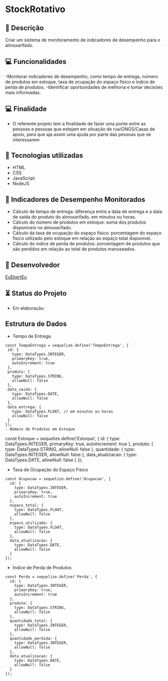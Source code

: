 # StockRotativo
## :speech_balloon: Descrição
Criar um sistema de monitoramento de indicadores de desempenho para o almoxarifado.

## :computer: Funcionalidades
-Monitorar indicadores de desempenho, como tempo de entrega, número de produtos em estoque, taxa de ocupação do espaço físico e índice de perda de produtos.
-Identificar oportunidades de melhoria e tomar decisões mais informadas.
## :computer: Finalidade
- O referente projeto tem a finalidade de fazer uma ponte entre as pessoas e pessoas que estejam em situação de rua/ONGS/Casas de apoio, para que aja assim uma ajuda por parte das pessoas que se interessarem

## :robot: Tecnologias utilizadas
- HTML
- CSS
- JavaScript
- NodeJS

## :open_file_folder: Indicadores de Desempenho Monitorados
- Cálculo de tempo de entrega: diferença entre a data de entrega e a data de saída do produto do almoxarifado, em minutos ou horas.
- Cálculo do número de produtos em estoque: soma dos produtos disponíveis no almoxarifado.
- Cálculo da taxa de ocupação do espaço físico: porcentagem do espaço físico utilizado pelo estoque em relação ao espaço total disponível.
- Cálculo do índice de perda de produtos: porcentagem de produtos que são perdidos em relação ao total de produtos manuseados.

## :bust_in_silhouette: Desenvolvedor
[EuEbertEu](https://github.com/EuEbertEu)

## :hourglass_flowing_sand: Status do Projeto
- Em elaboração.

## Estrutura de Dados
- Tempo de Entrega.
```
const TempoEntrega = sequelize.define('TempoEntrega', {
 id: {
   type: DataTypes.INTEGER,
   primaryKey: true,
   autoIncrement: true
 },
 produto: {
   type: DataTypes.STRING,
   allowNull: false
 },
 data_saida: {
   type: DataTypes.DATE,
   allowNull: false
 },
 data_entrega: {
   type: DataTypes.FLOAT, // em minutos ou horas
   allowNull: false
 }
});
- Número de Produtos em Estoque
```
const Estoque = sequelize.define('Estoque', {
  id: {
    type: DataTypes.INTEGER,
    primaryKey: true,
    autoIncrement: true
  },
  produto: {
    type: DataTypes.STRING,
    allowNull: false
  },
  quantidade: {
    type: DataTypes.INTEGER,
    allowNull: false
  },
  data_atualizacao: {
    type: DataTypes.DATE,
    allowNull: false
  }
});
- Taxa de Ocupação do Espaço Físico
```
const Ocupacao = sequelize.define('Ocupacao', {
  id: {
    type: DataTypes.INTEGER,
    primaryKey: true,
    autoIncrement: true
  },
  espaco_total: {
    type: DataTypes.FLOAT,
    allowNull: false
  },
  espaco_utilizado: {
    type: DataTypes.FLOAT,
    allowNull: false
  },
  data_atualizacao: {
    type: DataTypes.DATE,
    allowNull: false
  }
});
```
- Índice de Perda de Produtos
```
const Perda = sequelize.define('Perda', {
  id: {
    type: DataTypes.INTEGER,
    primaryKey: true,
    autoIncrement: true
  },
  produto: {
    type: DataTypes.STRING,
    allowNull: false
  },
  quantidade_total: {
    type: DataTypes.INTEGER,
    allowNull: false
  },
  quantidade_perdida: {
    type: DataTypes.INTEGER,
    allowNull: false
  },
  data_atualizacao: {
    type: DataTypes.DATE,
    allowNull: false
  }
});

